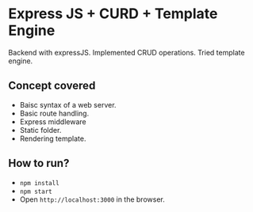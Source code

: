 # Express JS + CURD + Template Engine
Backend with expressJS. Implemented CRUD operations. Tried template engine. 

## Concept covered
* Baisc syntax of a web server. 
* Basic route handling. 
* Express middleware
* Static folder. 
* Rendering template. 

## How to run? 
* `npm install`
* `npm start`
* Open `http://localhost:3000` in the browser. 

